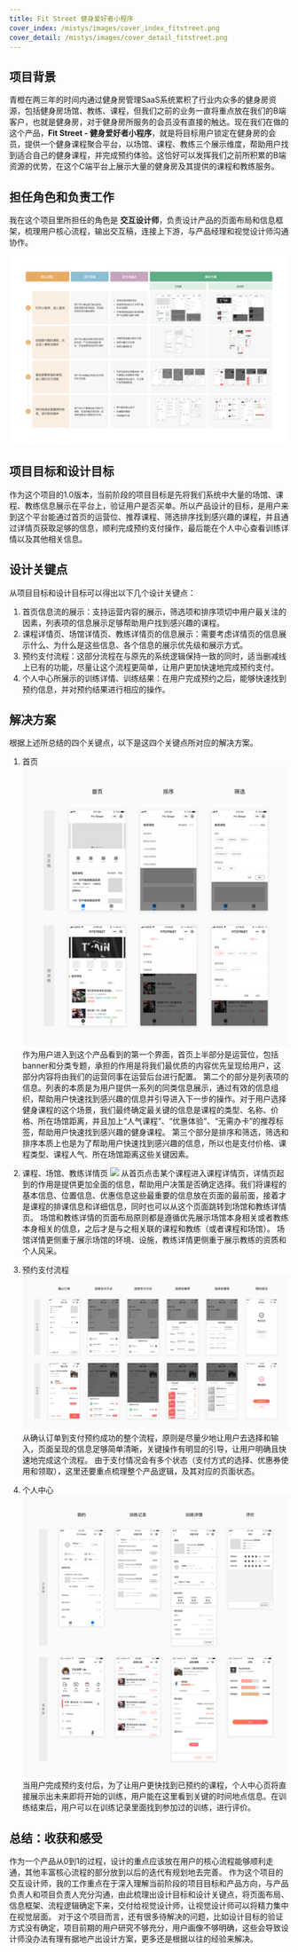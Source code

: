 ```yaml
---
title: Fit Street 健身爱好者小程序
cover_index: /mistys/images/cover_index_fitstreet.png
cover_detail: /mistys/images/cover_detail_fitstreet.png
---
```


## 项目背景
青橙在两三年的时间内通过健身房管理SaaS系统累积了行业内众多的健身房资源，包括健身房场馆、教练、课程，但我们之前的业务一直将重点放在我们的B端客户，也就是健身房，对于健身房所服务的会员没有直接的触达。现在我们在做的这个产品，**Fit Street - 健身爱好者小程序**，就是将目标用户锁定在健身房的会员，提供一个健身课程聚合平台，以场馆、课程、教练三个展示维度，帮助用户找到适合自己的健身课程，并完成预约体验。这恰好可以发挥我们之前所积累的B端资源的优势，在这个C端平台上展示大量的健身房及其提供的课程和教练服务。

## 担任角色和负责工作
我在这个项目里所担任的角色是 **交互设计师**，负责设计产品的页面布局和信息框架，梳理用户核心流程，输出交互稿，连接上下游，与产品经理和视觉设计师沟通协作。

[![](http://github.com/mistylin0409/mistys/raw/pics/%5BFitStreet%5DJourneyMap.png)](http://github.com/mistylin0409/mistys/raw/pics/%5BFitStreet%5DJourneyMap.png)

## 项目目标和设计目标
作为这个项目的1.0版本，当前阶段的项目目标是先将我们系统中大量的场馆、课程、教练信息展示在平台上，验证用户是否买单。所以产品设计的目标，是用户来到这个平台能通过首页的运营位、推荐课程、筛选排序找到感兴趣的课程，并且通过详情页获取足够的信息，顺利完成预约支付操作，最后能在个人中心查看训练详情以及其他相关信息。

## 设计关键点
从项目目标和设计目标可以得出以下几个设计关键点：
1. 首页信息流的展示：支持运营内容的展示，筛选项和排序项切中用户最关注的因素，列表项的信息展示足够帮助用户找到感兴趣的课程。
2. 课程详情页、场馆详情页、教练详情页的信息展示：需要考虑详情页的信息展示什么、为什么是这些信息、各个信息的展示优先级和展示方式。
3. 预约支付流程：这部分流程在与原先的系统逻辑保持一致的同时，适当删减线上已有的功能，尽量让这个流程更简单，让用户更加快速地完成预约支付。
4. 个人中心所展示的训练详情、训练结果：在用户完成预约之后，能够快速找到预约信息，并对预约结果进行相应的操作。

## 解决方案
根据上述所总结的四个关键点，以下是这四个关键点所对应的解决方案。

1. 首页
![](http://github.com/mistylin0409/mistys/raw/pics/%5BFit%20Street%5D%20%E9%A6%96%E9%A1%B5.png) 
作为用户进入到这个产品看到的第一个界面，首页上半部分是运营位，包括banner和分类专题，承担的作用是将我们最优质的内容优先呈现给用户，这部分内容将由我们的运营同事在运营后台进行配置。
第二个的部分是列表项的信息。列表的本质是为用户提供一系列的同类信息展示，通过有效的信息组织，帮助用户快速找到感兴趣的信息并引导进入下一步的操作。对于用户选择健身课程的这个场景，我们最终确定最关键的信息是课程的类型、名称、价格、所在场馆距离，并且加上“人气课程”、“优惠体验”、“无需办卡”的推荐标签，帮助用户快速找到感兴趣的健身课程。
第三个部分是排序和筛选，筛选和排序本质上也是为了帮助用户快速找到感兴趣的信息，所以也是支付价格、课程类型、课程人气、所在场馆距离这些关键因素。

2. 课程、场馆、教练详情页
![](http://github.com/mistylin0409/mistys/raw/pics/%5BFit%20Street%5D%20%E8%AF%BE%E7%A8%8B%E5%9C%BA%E9%A6%86%E6%95%99%E7%BB%83.png) 
从首页点击某个课程进入课程详情页，详情页起到的作用是提供更加全面的信息，帮助用户决策是否确定选择。我们将课程的基本信息、位置信息、优惠信息这些最重要的信息放在页面的最前面，接着才是课程的排课信息和详细信息，同时也可以从这个页面跳转到场馆和教练详情页。
场馆和教练详情的页面布局原则都是遵循优先展示场馆本身相关或者教练本身相关的信息，之后才是与之相关联的课程和教练（或者课程和场馆）。 
场馆详情更侧重于展示场馆的环境、设施，教练详情更侧重于展示教练的资质和个人风采。

3. 预约支付流程
![](https://github.com/mistylin0409/mistys/raw/pics/%5BFit%20Street%5D%20%E9%A2%84%E7%BA%A6%E6%94%AF%E4%BB%98.png) 
从确认订单到支付预约成功的整个流程，原则是尽量少地让用户去选择和输入，页面呈现的信息足够简单清晰，关键操作有明显的引导，让用户明确且快速地完成这个流程。
由于支付情况会有多个状态（支付方式的选择、优惠券使用和领取），这里还要重点梳理整个产品逻辑，及其对应的页面状态。

4. 个人中心
![](http://github.com/mistylin0409/mistys/raw/pics/%5BFit%20Street%5D%20%E4%B8%AA%E4%BA%BA%E4%B8%AD%E5%BF%83.png)    
当用户完成预约支付后，为了让用户更快找到已预约的课程，个人中心页将直接展示出未来即将开始的训练，用户能在这里看到关键的时间地点信息。在训练结束后，用户可以在训练记录里面找到参加过的训练，进行评价。

## 总结：收获和感受
作为一个产品从0到1的过程，设计的重点应该放在用户的核心流程能够顺利走通，其他丰富核心流程的部分放到以后的迭代有规划地去完善。
作为这个项目的交互设计师，我的工作重点在于深入理解当前阶段的项目目标和产品方向，与产品负责人和项目负责人充分沟通，由此梳理出设计目标和设计关键点，将页面布局、信息框架、流程逻辑确定下来，交付给视觉设计师，让视觉设计师可以将精力集中在视觉层面。
对于这个项目而言，还有很多待解决的问题，比如设计目标的验证方式没有确定，项目前期的用户研究不够充分，用户画像不够明确，这些会导致设计师没办法有理有据地产出设计方案，更多还是根据以往的经验来解决。